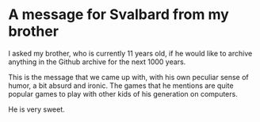 # A message for Svalbard from my brother

I asked my brother, who is currently 11 years old, if he would like to archive anything in the Github archive for the next 1000 years.

This is the message that we came up with, with his own peculiar sense of humor, a bit absurd and ironic. The games that he mentions are quite popular games to play with other kids of his generation on computers.

He is very sweet.
